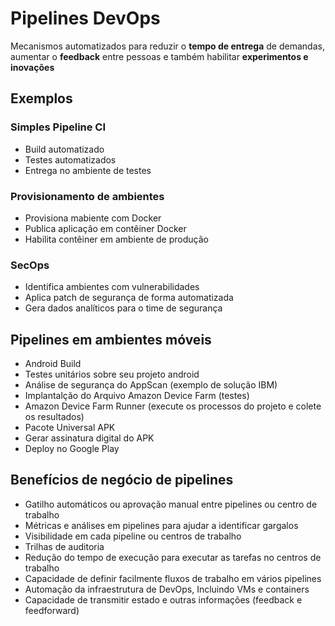 # Pipelines DevOps

Mecanismos automatizados para reduzir o **tempo de entrega** de demandas, aumentar o **feedback** entre pessoas e também habilitar **experimentos e inovações**

## Exemplos 

### Simples Pipeline CI

- Build automatizado
- Testes automatizados
- Entrega no ambiente de testes

### Provisionamento de ambientes

- Provisiona mabiente com Docker
- Publica aplicação em contêiner Docker
- Habilita contêiner em ambiente de produção


### SecOps

- Identifica ambientes com vulnerabilidades
- Aplica patch de segurança de forma automatizada
- Gera dados analíticos para o time de segurança


## Pipelines em ambientes móveis

- Android Build
- Testes unitários sobre seu projeto android
- Análise de segurança do AppScan (exemplo de solução IBM)
- Implantalção do Arquivo Amazon Device Farm (testes)
- Amazon Device Farm Runner (execute os processos do projeto e colete os resultados)
- Pacote Universal APK
- Gerar assinatura digital do APK
- Deploy no Google Play

## Benefícios de negócio de pipelines

- Gatilho automáticos ou aprovação manual entre pipelines ou centro de trabalho
- Métricas e análises em pipelines para ajudar a identificar gargalos
- Visibilidade em cada pipeline ou centros de trabalho
- Trilhas de auditoria
- Redução do tempo de execução para executar as tarefas no centros de trabalho
- Capacidade de definir facilmente fluxos de trabalho em vários pipelines
- Automação da infraestrutura de DevOps, Incluindo VMs e containers
- Capacidade de transmitir estado e outras informações (feedback e feedforward)

